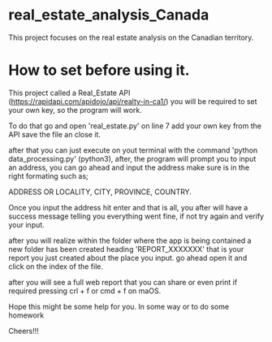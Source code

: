 # real_estate_analysis_Canada

This project focuses on the real estate analysis on the Canadian territory.

# How to set before using it.

This project called a Real_Estate API (https://rapidapi.com/apidojo/api/realty-in-ca1/) you will be required to set your own key, so the program will work. 

To do that go and open 'real_estate.py' on line 7 add your own key from the API save the file an close it.

after that you can just execute on yout terminal with the command 'python data_processing.py' (python3), after, the program will prompt you to input an address, you can go ahead and input the address make sure is in the right formating such as;

ADDRESS OR LOCALITY, CITY, PROVINCE, COUNTRY.

Once you input the address hit enter and that is all, you after will have a success message telling you everything went fine, if not try again and verify your input. 

after you will realize within the folder where the app is being contained a new folder has been created heading 'REPORT_XXXXXXX' that is your report you just created about the place you input. go ahead open it and click on the index of the file. 

after you will see a full web report that you can share or even print if required pressing crl + f or cmd + f on maOS.

Hope this might be some help for you. In some way or to do some homework

Cheers!!!